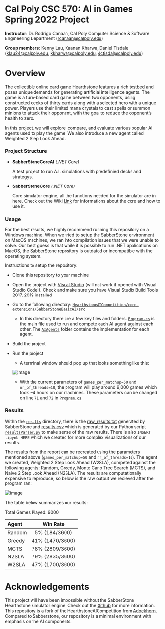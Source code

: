 # Cal Poly CSC 570: AI in Games Spring 2022 Project
**Instructor**: Dr. Rodrigo Canaan, Cal Poly Computer Science & Software Engineering Department (rcanaan@calpoly.edu)

**Group members**: Kenny Lau, Kaanan Kharwa, Daniel Tisdale (klau24@calpoly.edu, kkharwa@calpoly.edu, dctisdal@calpoly.edu)

# Overview

The collectible online card game Hearthstone features a rich testbed and poses unique demands for generating artificial intelligence agents. The game is a turn-based card game between two opponents, using constructed decks of thirty cards along with a selected hero with a unique power. Players use their limited mana crystals to cast spells or summon minions to attack their opponent, with the goal to reduce the opponent’s health to zero. 

In this project, we will explore, compare, and evaluate various popular AI agents used to play the game. We also introduce a new agent called Weighted 2 Step Look Ahead.

### Project Structure ###

* **SabberStoneCoreAI** *(.NET Core)*

  A test project to run A.I. simulations with predefinied decks and strategys.
		
* **SabberStoneCore** *(.NET Core)*

  Core simulator engine, all the functions needed for the simulator are in here. Check out the Wiki [Link](https://github.com/HearthSim/SabberStone/wiki) for informations about the core and how to use it.

### Usage ###
For the best results, we highly recommend running this repository on a Windows machine. When we tried to setup the SabberStone environment on MacOS machines, we ran into compilation issues that we were unable to solve. Our best guess is that while it is possible to run .NET applications on MacOS, the SabberStone repository is outdated or incompatible with the operating system.

Instructions to setup the repository:
* Clone this repository to your machine
* Open the project with [Visual Studio](https://visualstudio.microsoft.com/) (will not work if opened with Visual Studio Code!). Check and make sure you have Visual Studio Build Tools 2017, 2019 installed
* Go to the following directory: [`HearthstoneAICompetition/core-extensions/SabberStoneBasicAI/src`](https://github.com/klau24/HearthstoneAICompetition/tree/master/core-extensions/SabberStoneBasicAI/src)
	- In this directory there are a few key files and folders. [`Program.cs`](https://github.com/klau24/HearthstoneAICompetition/blob/master/core-extensions/SabberStoneBasicAI/src/Program.cs) is the main file used to run and compete each AI agent against each other. The [`AIAgents`](https://github.com/klau24/HearthstoneAICompetition/tree/master/core-extensions/SabberStoneBasicAI/src/AIAgents) folder contains the implementation for each agent.
* Build the project
* Run the project
	- A terminal window should pop up that looks something like this:

	![image](https://user-images.githubusercontent.com/49251143/172262614-6af0b7fc-2392-4517-9b7d-f166c93d7da1.png)
	- With the current parameters of `games_per_matchup=50` and `nr_of_threads=10`, the program will play around 9,000 games which took ~4 hours on our machines. These parameters can be changed on line `71` and `72` in [`Program.cs`](https://github.com/klau24/HearthstoneAICompetition/blob/master/core-extensions/SabberStoneBasicAI/src/Program.cs)

### Results ###
Withn the [`results`]() directory, there is the [raw_results.txt](https://github.com/klau24/HearthstoneAICompetition/blob/master/results/raw_results.txt) generated by SabberStone and [results.csv](https://github.com/klau24/HearthstoneAICompetition/blob/master/results/results.csv) which is generated by our Python script [`resultsParser.py`](https://github.com/klau24/HearthstoneAICompetition/blob/master/results/resultsParser.py) to make sense of the raw results. There is also `INSERT .ipynb HERE` which we created for more complex visualizations of our results.

The results from the report can be recreated using the parameters mentioned above (`games_per_matchup=50` and `nr_of_threads=10`). The agent we created, Weighted 2 Step Look Ahead (W2SLA), competed against the following agents: Random, Greedy, Monte Carlo Tree Search (MCTS), and Naive 2 Step Look Ahead (N2SLA). The results are computationally expensive to reproduce, so below is the raw output we recieved after the program ran:

![image](https://user-images.githubusercontent.com/49251143/172273240-bb56dd6b-7672-4914-aee2-e4d1d78d1088.png)

The table below summarizes our results:

Total Games Played: 9000

| Agent   | Win Rate        |
| :---    | :---:           |
| Random  | 5% (184/3600)   |
| Greedy  | 41% (1470/3600) |
| MCTS    | 78% (2809/3600) |
| N2SLA   | 79% (2835/3600) |
| W2SLA   | 47% (1700/3600) |

# Acknowledgements
This project will have been impossible without the SabberStone Hearthstone simulator engine. Check out the [Github](https://github.com/HearthSim/SabberStone) for more information. This repository is a fork of the HearthstoneAICompetition from [Adockhorn](https://github.com/ADockhorn/HearthstoneAICompetition). Compared to Sabberstone, our repository is a minimal environment with emphasis on the AI components.

